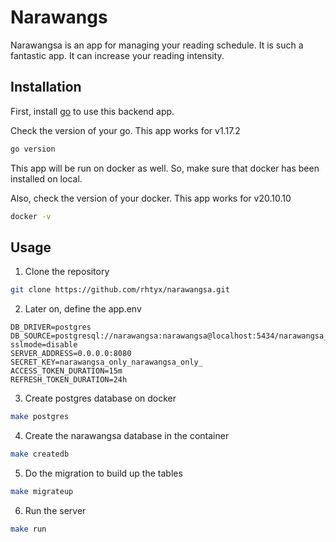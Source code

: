 # Narawangs

Narawangsa is an app for managing your reading schedule. It is such a fantastic app. It can increase your reading intensity.

## Installation

First, install [go](https://go.dev/doc/install) to use this backend app.

Check the version of your go. This app works for v1.17.2
```bash
go version
```

This app will be run on docker as well. So, make sure that docker has been installed on local.

Also, check the version of your docker. This app works for v20.10.10
```bash
docker -v
```
## Usage
1. Clone the repository
```bash
git clone https://github.com/rhtyx/narawangsa.git
```
2. Later on, define the app.env

```
DB_DRIVER=postgres
DB_SOURCE=postgresql://narawangsa:narawangsa@localhost:5434/narawangsa_db?sslmode=disable
SERVER_ADDRESS=0.0.0.0:8080
SECRET_KEY=narawangsa_only_narawangsa_only_
ACCESS_TOKEN_DURATION=15m
REFRESH_TOKEN_DURATION=24h
```
3. Create postgres database on docker
```bash
make postgres
```
4. Create the narawangsa database in the container
```bash
make createdb
```

5. Do the migration to build up the tables
```bash
make migrateup
```

6. Run the server
```bash
make run
```